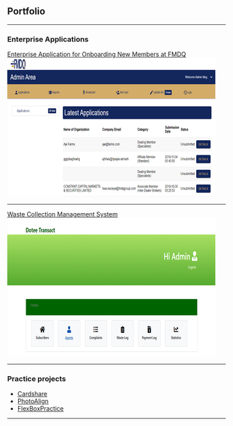 ## Portfolio

---

### Enterprise Applications 

[Enterprise Application for Onboarding New Members at FMDQ](http://188.166.147.52/fmdq/mrois/admin/admin.php)
<img src="images/thumbnail1.PNG"/>

---
[Waste Collection Management System](http://13.58.226.102/)
<img src="images/thumbnail2.PNG"/>

---

### Practice projects

- [Cardshare](http://cardshare.netlify.com/)
- [PhotoAlign](https://github.com/sakeyehp/)
- [FlexBoxPractice](http://github.com/sakeyehp/)

---
